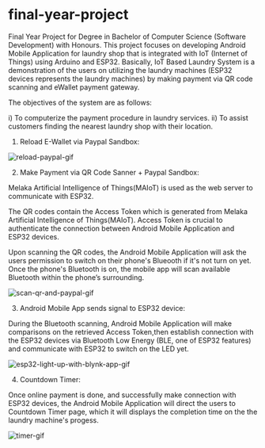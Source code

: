 # final-year-project

Final Year Project for Degree in Bachelor of Computer Science (Software Development) with Honours. This project focuses on developing Android Mobile Application for laundry shop that is integrated with IoT (Internet of Things) using Arduino and ESP32. Basically, IoT Based Laundry System is a demonstration of the users on utilizing the laundry machines (ESP32 devices represents the laundry machines) by making payment via QR code scanning and eWallet payment gateway.

The objectives of the system are as follows:

i) To computerize the payment procedure in laundry services.
ii) To assist customers finding the nearest laundry shop with their location.


1) Reload E-Wallet via Paypal Sandbox:

![reload-paypal-gif](https://user-images.githubusercontent.com/62368837/132645672-e3a853bb-fed9-449d-8e39-48f8501ab847.gif)


2) Make Payment via QR Code Sanner + Paypal Sandbox:

Melaka Artificial Intelligence of Things(MAIoT) is used as the web server to communicate with ESP32.

The QR codes contain the Access Token which is generated from Melaka Artificial Intelligence of Things(MAIoT). Access Token is crucial to authenticate the connection between Android Mobile Application and ESP32 devices. 

Upon scanning the QR codes, the Android Mobile Application will ask the users permission to switch on their phone's Blueooth if it's not turn on yet. Once the phone's Bluetooth is on, the mobile app will scan available Bluetooth within the phone’s surrounding. 

![scan-qr-and-paypal-gif](https://user-images.githubusercontent.com/62368837/132645809-74509148-ba57-4086-976f-e1a9ec273a03.gif)



3) Android Mobile App sends signal to ESP32 device:

During the Bluetooth scanning, Android Mobile Application will make comparisons on the retrieved Access Token,then establish connection with the ESP32 devices via Bluetooth Low Energy (BLE, one of ESP32 features) and communicate with ESP32 to switch on the LED yet.

![esp32-light-up-with-blynk-app-gif](https://user-images.githubusercontent.com/62368837/132645985-eb7d328a-75be-4c9c-990c-88932c26ea1e.gif)



4) Countdown Timer:

Once online payment is done, and successfully make connection with ESP32 devices, the Android Mobile Application will direct the users to Countdown Timer page, which it will displays the completion time on the the laundry machine's progess.

![timer-gif](https://user-images.githubusercontent.com/62368837/132646197-337bbc55-c841-42f7-bd87-b26960675a81.gif)
